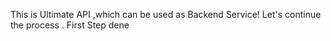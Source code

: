 This is Ultimate API ,which can be used as Backend Service!
Let's continue the process .
First Step dene
